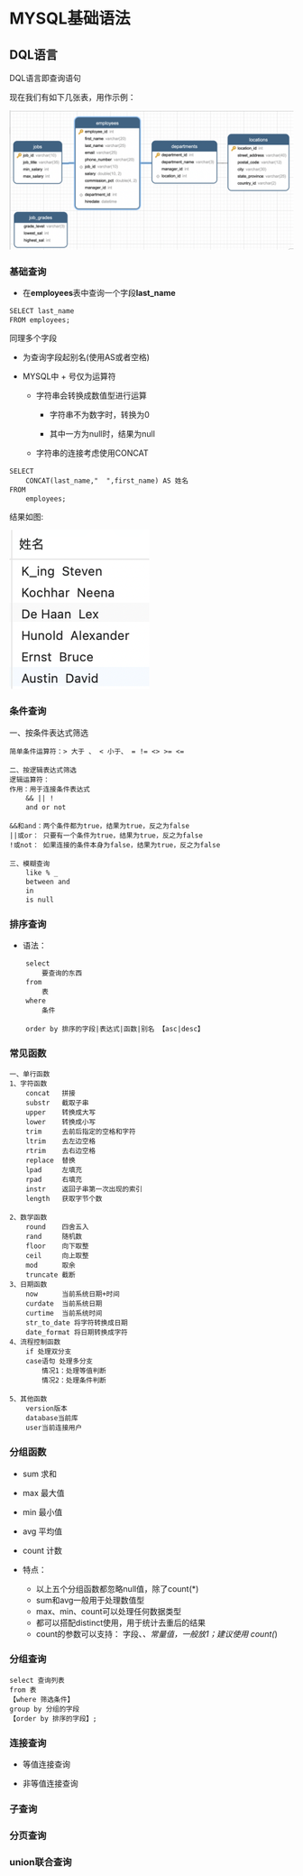 # MYSQL基础语法

## DQL语言

DQL语言即查询语句

现在我们有如下几张表，用作示例：

![](./Web_imgs/MYSQL_1.png)

### 基础查询     

- 在**employees**表中查询一个字段**last_name**

```DQL
SELECT last_name 
FROM employees;
```
同理多个字段

- 为查询字段起别名(使用AS或者空格)

- MYSQL中 + 号仅为运算符
  
  - 字符串会转换成数值型进行运算
   
    - 字符串不为数字时，转换为0
  
    - 其中一方为null时，结果为null
    
  - 字符串的连接考虑使用CONCAT 

```DQL
SELECT 
	CONCAT(last_name,"  ",first_name) AS 姓名
FROM
	employees;
```
结果如图:

![](./Web_imgs/MYSQL_2.png)
### 条件查询

一、按条件表达式筛选

	简单条件运算符：> 大于 、 < 小于、 = != <> >= <=
	
	二、按逻辑表达式筛选
	逻辑运算符：
	作用：用于连接条件表达式
		&& || !
		and or not
		
	&&和and：两个条件都为true，结果为true，反之为false
	||或or： 只要有一个条件为true，结果为true，反之为false
	!或not： 如果连接的条件本身为false，结果为true，反之为false
	
	三、模糊查询
		like % _
		between and
		in
		is null
### 排序查询	

- 语法：
```DQL
	select
		要查询的东西
	from
		表
	where 
		条件
	
	order by 排序的字段|表达式|函数|别名 【asc|desc】
```
### 常见函数  

	一、单行函数
	1、字符函数
		concat   拼接
		substr   截取子串
		upper    转换成大写
		lower    转换成小写
		trim     去前后指定的空格和字符
		ltrim    去左边空格
		rtrim    去右边空格
		replace  替换
		lpad     左填充
		rpad     右填充
		instr    返回子串第一次出现的索引
		length   获取字节个数
		
	2、数学函数
		round    四舍五入
		rand     随机数
		floor    向下取整
		ceil     向上取整
		mod      取余
		truncate 截断
	3、日期函数
		now      当前系统日期+时间
		curdate  当前系统日期
		curtime  当前系统时间
		str_to_date 将字符转换成日期
		date_format 将日期转换成字符
	4、流程控制函数
		if 处理双分支
		case语句 处理多分支
			情况1：处理等值判断
			情况2：处理条件判断
		
	5、其他函数
		version版本
		database当前库
		user当前连接用户


### 分组函数

- sum 求和 
  
- max 最大值 
  
- min 最小值 
  
- avg 平均值 
  
- count 计数
  
- 特点：
  - 以上五个分组函数都忽略null值，除了count(*)
  - sum和avg一般用于处理数值型
  - max、min、count可以处理任何数据类型
  - 都可以搭配distinct使用，用于统计去重后的结果
  - count的参数可以支持： 字段、*、常量值，一般放1；建议使用 count(*)

### 分组查询
```DQL
select 查询列表
from 表
【where 筛选条件】
group by 分组的字段
【order by 排序的字段】;
```

### 连接查询

- 等值连接查询

- 非等值连接查询

### 子查询     

### 分页查询 

### union联合查询